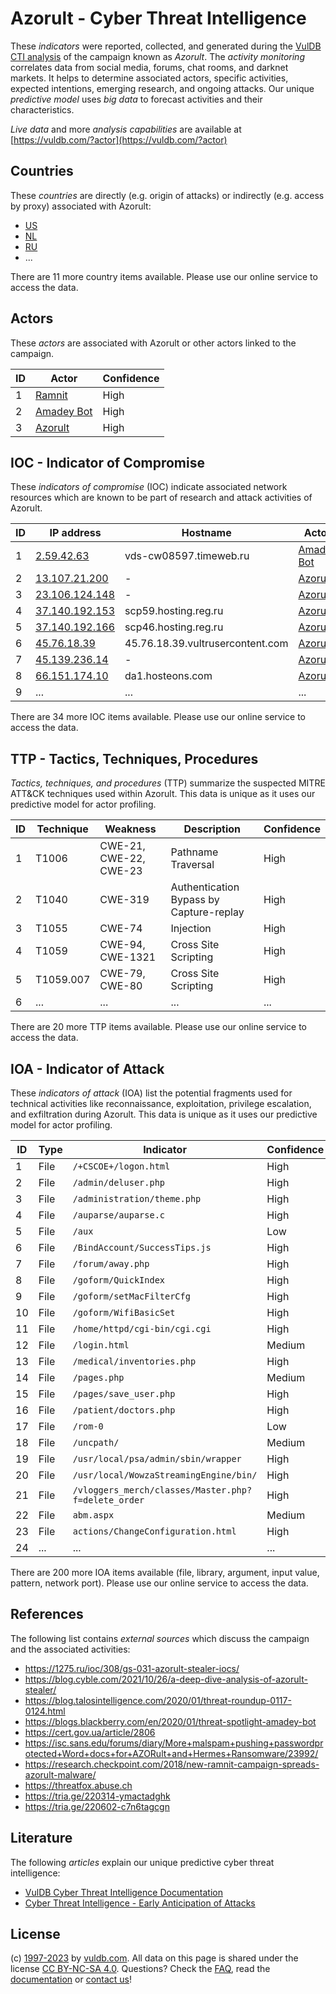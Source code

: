 # Azorult - Cyber Threat Intelligence

These _indicators_ were reported, collected, and generated during the [VulDB CTI analysis](https://vuldb.com/?kb.cti) of the campaign known as _Azorult_. The _activity monitoring_ correlates data from social media, forums, chat rooms, and darknet markets. It helps to determine associated actors, specific activities, expected intentions, emerging research, and ongoing attacks. Our unique _predictive model_ uses _big data_ to forecast activities and their characteristics.

_Live data_ and more _analysis capabilities_ are available at [https://vuldb.com/?actor](https://vuldb.com/?actor)

## Countries

These _countries_ are directly (e.g. origin of attacks) or indirectly (e.g. access by proxy) associated with Azorult:

* [US](https://vuldb.com/?country.us)
* [NL](https://vuldb.com/?country.nl)
* [RU](https://vuldb.com/?country.ru)
* ...

There are 11 more country items available. Please use our online service to access the data.

## Actors

These _actors_ are associated with Azorult or other actors linked to the campaign.

ID | Actor | Confidence
-- | ----- | ----------
1 | [Ramnit](https://vuldb.com/?actor.ramnit) | High
2 | [Amadey Bot](https://vuldb.com/?actor.amadey_bot) | High
3 | [Azorult](https://vuldb.com/?actor.azorult) | High

## IOC - Indicator of Compromise

These _indicators of compromise_ (IOC) indicate associated network resources which are known to be part of research and attack activities of Azorult.

ID | IP address | Hostname | Actor | Confidence
-- | ---------- | -------- | ----- | ----------
1 | [2.59.42.63](https://vuldb.com/?ip.2.59.42.63) | vds-cw08597.timeweb.ru | [Amadey Bot](https://vuldb.com/?actor.amadey_bot) | High
2 | [13.107.21.200](https://vuldb.com/?ip.13.107.21.200) | - | [Azorult](https://vuldb.com/?actor.azorult) | High
3 | [23.106.124.148](https://vuldb.com/?ip.23.106.124.148) | - | [Azorult](https://vuldb.com/?actor.azorult) | High
4 | [37.140.192.153](https://vuldb.com/?ip.37.140.192.153) | scp59.hosting.reg.ru | [Azorult](https://vuldb.com/?actor.azorult) | High
5 | [37.140.192.166](https://vuldb.com/?ip.37.140.192.166) | scp46.hosting.reg.ru | [Azorult](https://vuldb.com/?actor.azorult) | High
6 | [45.76.18.39](https://vuldb.com/?ip.45.76.18.39) | 45.76.18.39.vultrusercontent.com | [Azorult](https://vuldb.com/?actor.azorult) | High
7 | [45.139.236.14](https://vuldb.com/?ip.45.139.236.14) | - | [Azorult](https://vuldb.com/?actor.azorult) | High
8 | [66.151.174.10](https://vuldb.com/?ip.66.151.174.10) | da1.hosteons.com | [Azorult](https://vuldb.com/?actor.azorult) | High
9 | ... | ... | ... | ...

There are 34 more IOC items available. Please use our online service to access the data.

## TTP - Tactics, Techniques, Procedures

_Tactics, techniques, and procedures_ (TTP) summarize the suspected MITRE ATT&CK techniques used within Azorult. This data is unique as it uses our predictive model for actor profiling.

ID | Technique | Weakness | Description | Confidence
-- | --------- | -------- | ----------- | ----------
1 | T1006 | CWE-21, CWE-22, CWE-23 | Pathname Traversal | High
2 | T1040 | CWE-319 | Authentication Bypass by Capture-replay | High
3 | T1055 | CWE-74 | Injection | High
4 | T1059 | CWE-94, CWE-1321 | Cross Site Scripting | High
5 | T1059.007 | CWE-79, CWE-80 | Cross Site Scripting | High
6 | ... | ... | ... | ...

There are 20 more TTP items available. Please use our online service to access the data.

## IOA - Indicator of Attack

These _indicators of attack_ (IOA) list the potential fragments used for technical activities like reconnaissance, exploitation, privilege escalation, and exfiltration during Azorult. This data is unique as it uses our predictive model for actor profiling.

ID | Type | Indicator | Confidence
-- | ---- | --------- | ----------
1 | File | `/+CSCOE+/logon.html` | High
2 | File | `/admin/deluser.php` | High
3 | File | `/administration/theme.php` | High
4 | File | `/auparse/auparse.c` | High
5 | File | `/aux` | Low
6 | File | `/BindAccount/SuccessTips.js` | High
7 | File | `/forum/away.php` | High
8 | File | `/goform/QuickIndex` | High
9 | File | `/goform/setMacFilterCfg` | High
10 | File | `/goform/WifiBasicSet` | High
11 | File | `/home/httpd/cgi-bin/cgi.cgi` | High
12 | File | `/login.html` | Medium
13 | File | `/medical/inventories.php` | High
14 | File | `/pages.php` | Medium
15 | File | `/pages/save_user.php` | High
16 | File | `/patient/doctors.php` | High
17 | File | `/rom-0` | Low
18 | File | `/uncpath/` | Medium
19 | File | `/usr/local/psa/admin/sbin/wrapper` | High
20 | File | `/usr/local/WowzaStreamingEngine/bin/` | High
21 | File | `/vloggers_merch/classes/Master.php?f=delete_order` | High
22 | File | `abm.aspx` | Medium
23 | File | `actions/ChangeConfiguration.html` | High
24 | ... | ... | ...

There are 200 more IOA items available (file, library, argument, input value, pattern, network port). Please use our online service to access the data.

## References

The following list contains _external sources_ which discuss the campaign and the associated activities:

* https://1275.ru/ioc/308/gs-031-azorult-stealer-iocs/
* https://blog.cyble.com/2021/10/26/a-deep-dive-analysis-of-azorult-stealer/
* https://blog.talosintelligence.com/2020/01/threat-roundup-0117-0124.html
* https://blogs.blackberry.com/en/2020/01/threat-spotlight-amadey-bot
* https://cert.gov.ua/article/2806
* https://isc.sans.edu/forums/diary/More+malspam+pushing+passwordprotected+Word+docs+for+AZORult+and+Hermes+Ransomware/23992/
* https://research.checkpoint.com/2018/new-ramnit-campaign-spreads-azorult-malware/
* https://threatfox.abuse.ch
* https://tria.ge/220314-ymactadghk
* https://tria.ge/220602-c7n6tagcgn

## Literature

The following _articles_ explain our unique predictive cyber threat intelligence:

* [VulDB Cyber Threat Intelligence Documentation](https://vuldb.com/?kb.cti)
* [Cyber Threat Intelligence - Early Anticipation of Attacks](https://www.scip.ch/en/?labs.20201022)

## License

(c) [1997-2023](https://vuldb.com/?kb.changelog) by [vuldb.com](https://vuldb.com/?kb.about). All data on this page is shared under the license [CC BY-NC-SA 4.0](https://creativecommons.org/licenses/by-nc-sa/4.0/). Questions? Check the [FAQ](https://vuldb.com/?kb.faq), read the [documentation](https://vuldb.com/?kb) or [contact us](https://vuldb.com/?contact)!

